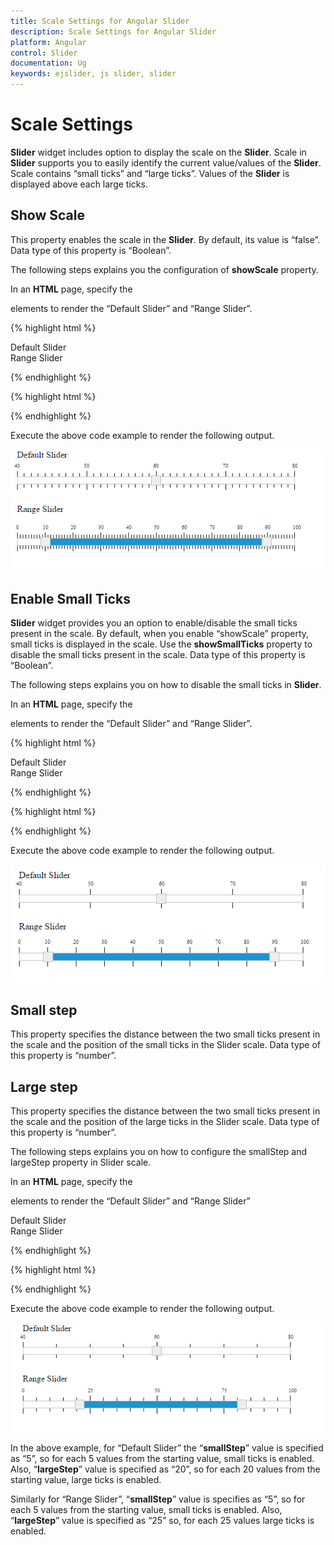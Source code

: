 ```yaml
---
title: Scale Settings for Angular Slider
description: Scale Settings for Angular Slider
platform: Angular
control: Slider
documentation: Ug
keywords: ejslider, js slider, slider
---
```


# Scale Settings

**Slider** widget includes option to display the scale on the **Slider**. Scale in **Slider** supports you to easily identify the current value/values of the **Slider**. Scale contains “small ticks” and “large ticks”. Values of the **Slider** is displayed above each large ticks.

## Show Scale

This property enables the scale in the **Slider**. By default, its value is “false”. Data type of this property is “Boolean”.

The following steps explains you the configuration of **showScale** property.

In an **HTML** page, specify the **<div>** elements to render the “Default Slider” and “Range Slider”.

{% highlight html %}

<div>Default Slider</div>
<ej-slider id='defaultSlider' [type]='default' [value]='value' [max]='maxvalue' [min]='minvalue' [ticks]='ticks'></ej-slider>

<div>Range Slider</div>
<ej-slider id='rangeSlider' [type]='range' [value]='value' [ticks]='ticks'></ej-slider>

{% endhighlight %}

{% highlight html %}

 <script>

import { Component } from '@angular/core';
import { SliderModule } from '@syncfusion/ej2-ng-inputs';

@Component({
    selector: 'control-content',
    templateUrl: 'app/components/slider/slider.component.html'',
})
export class DefaultSliderComponent {
    public value: number = '60';
    public range: string ='range';
    public maxValue : string ='80';
    public minValue : string ='40';
    public ticks: Object = {
        placement: 'both',
        largeStep: 15,
        smallStep: 5,
    };
}
</script>

{% endhighlight %}

Execute the above code example to render the following output.

![](Scale-Settings_images/Scale-Settings_img1.png) 

## Enable Small Ticks

**Slider** widget provides you an option to enable/disable the small ticks present in the scale. By default, when you enable “showScale” property, small ticks is displayed in the scale. Use the **showSmallTicks** property to disable the small ticks present in the scale. Data type of this property is “Boolean”.

The following steps explains you on how to disable the small ticks in **Slider**.

In an **HTML** page, specify the **<div>** elements to render the “Default Slider” and “Range Slider”.

{% highlight html %}


<div>Default Slider</div>
<ej-slider id='defaultSlider' [type]='default' [value]='value' [max]='maxvalue' [min]='minvalue' [ticks]='ticks'></ej-slider>

<div>Range Slider</div>
<ej-slider id='rangeSlider' [type]='range' [value]='value' [ticks]='ticks'></ej-slider>

{% endhighlight %}

{% highlight html %}

 <script>

import { Component } from '@angular/core';
import { SliderModule } from '@syncfusion/ej2-ng-inputs';

@Component({
    selector: 'control-content',
    templateUrl: 'app/components/slider/slider.component.html'',
})
export class DefaultSliderComponent {
    public value: number = '60';
    public range: string ='range';
    public maxValue : string ='80';
    public minValue : string ='40';
    public ticks: Object = {
        placement: 'both',
        largeStep: 15,
        smallStep: 5,
        showSmallTicks: true
    };
}
</script>

{% endhighlight %}

Execute the above code example to render the following output.


![](Scale-Settings_images/Scale-Settings_img2.png) 

## Small step

This property specifies the distance between the two small ticks present in the scale and the position of the small ticks in the Slider scale. Data type of this property is “number”.

## Large step

This property specifies the distance between the two small ticks present in the scale and the position of the large ticks in the Slider scale. Data type of this property is “number”.

The following steps explains you on how to configure the smallStep and largeStep property in Slider scale.

In an **HTML** page, specify the **<div>** elements to render the “Default Slider” and “Range Slider”

<div>Default Slider</div>
<ej-slider id='defaultSlider' [type]='default' [value]='value' [max]='maxvalue' [min]='minvalue' [ticks]='ticks'></ej-slider>

<div>Range Slider</div>
<ej-slider id='rangeSlider' [type]='range' [value]='value' [ticks]='ticks'></ej-slider>

{% endhighlight %}

{% highlight html %}

 <script>

import { Component } from '@angular/core';
import { SliderModule } from '@syncfusion/ej2-ng-inputs';

@Component({
    selector: 'control-content',
    templateUrl: 'app/components/slider/slider.component.html'',
})
export class DefaultSliderComponent {
    public value: number = '60';
    public range: string ='range';
    public maxValue : string ='80';
    public minValue : string ='40';
    public ticks: Object = {
        placement: 'both',
        largeStep: 15,
        smallStep: 5,
        showSmallTicks: true
    };
}
</script>

{% endhighlight %}

Execute the above code example to render the following output.


![](Scale-Settings_images/Scale-Settings_img3.png) 

In the above example, for “Default Slider” the “**smallStep**” value is specified as “5”, so for each 5 values from the starting value, small ticks is enabled. Also, “**largeStep**” value is specified as “20”, so for each 20 values from the starting value, large ticks is enabled.

Similarly for “Range Slider”, “**smallStep**” value is specifies as “5”, so for each 5 values from the starting value, small ticks is enabled. Also, “**largeStep**” value is specified as “25” so, for each 25 values large ticks is enabled.

